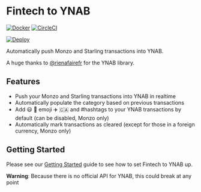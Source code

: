 # Fintech to YNAB

[![Docker](https://img.shields.io/docker/build/scottrobertson/fintech-to-ynab.svg)](https://hub.docker.com/r/scottrobertson/fintech-to-ynab/)
[![CircleCI](https://img.shields.io/circleci/project/github/scottrobertson/fintech-to-ynab.svg)]()

[![Deploy](https://www.herokucdn.com/deploy/button.svg)](https://heroku.com/deploy?template=https://github.com/scottrobertson/fintech-to-ynab)

Automatically push Monzo and Starling transactions into YNAB.

A huge thanks to [@rienafairefr](https://github.com/rienafairefr/nYNABapi) for the YNAB library.

## Features
  - Push your Monzo and Starling transactions into YNAB in realtime
  - Automatically populate the category based on previous transactions
  - Add 😃 🍏 emoji ✈️ 🇨🇦 and #hashtags to your YNAB transactions by default (can be disabled, Monzo only)
  - Automatically mark transactions as cleared (except for those in a foreign currency, Monzo only)

## Getting Started

Please see our [Getting Started](https://github.com/scottrobertson/fintech-to-ynab/wiki/Getting-Started) guide to see how to set Fintech to YNAB up.

**Warning**: Because there is no official API for YNAB, this could break at any point
